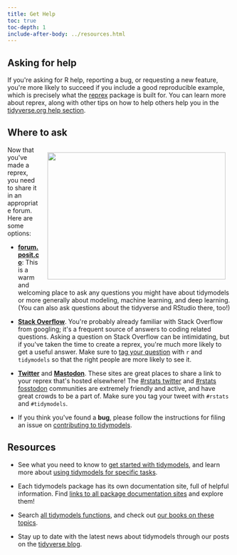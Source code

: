 ```yaml
---
title: Get Help
toc: true
toc-depth: 1
include-after-body: ../resources.html
---
```






## Asking for help

If you're asking for R help, reporting a bug, or requesting a new feature, you're more likely to succeed if you include a good reproducible example, which is precisely what the [reprex](https://reprex.tidyverse.org/) package is built for. You can learn more about reprex, along with other tips on how to help others help you in the [tidyverse.org help section](https://www.tidyverse.org/help/).

## Where to ask

<img src="https://raw.githubusercontent.com/allisonhorst/stats-illustrations/master/rstats-artwork/reprex.png" alt="" width="400" height="285" align="right" style="padding:1em;" />

Now that you've made a reprex, you need to share it in an appropriate forum. Here are some options:

* [__forum.posit.co__](https://forum.posit.co/c/ml/15): This is a warm
  and welcoming place to ask any questions you might have about
  tidymodels or more generally about modeling, machine learning, and deep learning. (You can also ask questions about the tidyverse and RStudio there, too!)
  
* [__Stack Overflow__](https://stackoverflow.com/questions/tagged/tidymodels). You're probably already familiar
  with Stack Overflow from googling; it's a frequent source of answers to
  coding related questions. Asking a question on Stack Overflow can be 
  intimidating, but if you've taken the time to create a reprex, you're much
  more likely to get a useful answer. Make sure to [tag your question](https://stackoverflow.com/help/tagging) with `r`
  and `tidymodels` so that the right people are more likely to see it.
  
* [__Twitter__][twitter-rstats] and [__Mastodon__](https://fosstodon.org/tags/tidymodels). These sites are great places to share a link to your reprex that's hosted elsewhere! The [#rstats twitter][twitter-rstats] and [#rstats fosstodon](https://fosstodon.org/tags/tidymodels) communities are extremely friendly and active, and have great crowds to be a part of. Make sure you tag your tweet with `#rstats` and `#tidymodels`.

* If you think you've found a __bug__, please follow the instructions for filing an issue on 
  [contributing to tidymodels](/contribute/).

[twitter-rstats]: https://twitter.com/search?q=%23rstats&src=typd

## Resources

- See what you need to know to [get started with tidymodels](/start/), and learn more about [using tidymodels for specific tasks](/learn/).

- Each tidymodels package has its own documentation site, full of helpful information. Find [links to all package documentation sites](/packages/) and explore them!

- Search [all tidymodels functions](/find/), and check out [our books on these topics](/books/).

- Stay up to date with the latest news about tidymodels through our posts on the [tidyverse blog](https://www.tidyverse.org/tags/tidymodels/).

